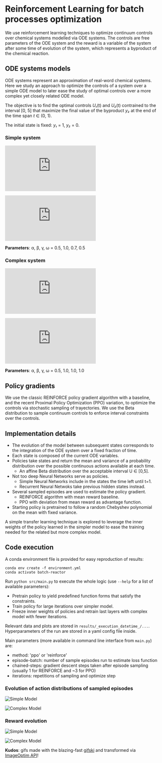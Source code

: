 # Reinforcement Learning for batch processes optimization

We use reinforcement learning techniques to optimize continuum controls over chemical systems
modelled via ODE systems. The controls are free parameters of the ODE system and the reward
is a variable of the system after some time of evolution of the system, which represents a byproduct of the chemical reaction.

## ODE systems models

ODE systems represent an approximation of real-word chemical systems.
Here we study an approach to optimize the controls of a system over a simple ODE model to later ease the study of optimal controls over a more complex yet closely related ODE model.

The objective is to find the optimal controls _U₁_(t) and _U₂_(t) contrained to the interval [0, 5] that maximize the final value of the byproduct _y₂_ at the end of the time span _t_ ∈ (0, 1).

The initial state is fixed: _y₁_ = 1, _y₂_ = 0.

### Simple system

[//]: # "funny syntax for comments in markdown"

![\dot{y_1} = -(U_1 + \alpha  U_1 ^ 2)  y_1 + \omega  U_2](https://latex.codecogs.com/svg.latex?%5Cdot%7By_1%7D%20%3D%20-%28U_1%20&plus;%20%5Calpha%20U_1%20%5E%202%29%20y_1%20&plus;%20%5Comega%20U_2)

![\dot{y_2} = (\beta  U_1 - \gamma  U_2)  y_1](https://latex.codecogs.com/svg.latex?%5Cdot%7By_2%7D%20%3D%20%28%5Cbeta%20U_1%20-%20%5Cgamma%20U_2%29%20y_1)

**Parameters**: α, β, γ, ω = 0.5, 1.0, 0.7, 0.5

### Complex system
                                                                                        
![\dot{y_1} = -(U_1 + \alpha  U_2 ^ 2)  y_1 + \omega  U_2  y_2 / (y_1 + y_2)](https://latex.codecogs.com/svg.latex?%5Cdot%7By_1%7D%20%3D%20-%28U_1%20&plus;%20%5Calpha%20U_2%20%5E%202%29%20y_1%20&plus;%20%5Comega%20U_2%20y_2%20/%20%28y_1%20&plus;%20y_2%29)

![\dot{y_2} = (\beta  U_1 - \gamma  U_2)  y_1](https://latex.codecogs.com/svg.latex?%5Cdot%7By_2%7D%20%3D%20%28%5Cbeta%20U_1%20-%20%5Cgamma%20U_2%29%20y_1)

**Parameters**: α, β, γ, ω = 0.5, 1.0, 1.0, 1.0

## Policy gradients

We use the classic REINFORCE policy gradient algorithm with a baseline, and the recent Proximal Policy Optimization (PPO) variation, to optimize the controls via stochastic sampling of trayectories.
We use the Beta distribution to sample continuum controls to enforce interval constraints over the controls.

## Implementation details

* The evolution of the model between subsequent states corresponds to the integration of the ODE system over a fixed fraction of time.
* Each state is composed of the current ODE variables.
* Policies take states and return the mean and variance of a probability distribution over the possible continuous actions available at each time.
  * An affine Beta distribution over the acceptable interval U ∈ [0,5].
* Not too deep Neural Networks serve as policies.
  * Simple Neural Networks include in the states the time left until t=1.
  * Recurrent Neural Netwoks take previous hidden states instead.
* Several sampled episodes are used to estimate the policy gradient.
  * REINFORCE algorithm with mean reward baseline.
  * PPO with deviation from mean reward as advantage function.
* Starting policy is pretrained to follow a random Chebyshev polynomial on the mean with fixed variance.

A simple transfer learning technique is explored to leverage the inner weights of the policy learned in the simpler model to ease the training needed for the related but more complex model.

## Code execution

A conda environment file is provided for easy reproduction of results:
```
conda env create -f environment.yml
conda activate batch-reactor
```

Run `python src/main.py` to execute the whole logic (use `--help` for a list of available parameters):

* Pretrain policy to yield predefined function forms that satisfy the constraints.
* Train policy for large iterations over simpler model.
* Freeze inner weights of policies and retrain last layers with complex model with fewer iterations.

Relevant data and plots are stored in `results/_execution_datetime_/...`. Hyperparameters of the run are stored in a yaml config file inside.

Main parameters (more available in command line interface from `main.py`) are:

* method: 'ppo' or 'reinforce'
* episode-batch: number of sample episodes run to estimate loss function
* chained-steps: gradient descent steps taken after episode sampling (usually 1 for REINFORCE and ~3 for PPO)
* iterations: repetitions of sampling and optimize step

### Evolution of action distributions of sampled episodes

![Simple Model](https://user-images.githubusercontent.com/12092488/112073403-a5716180-8b39-11eb-8b1c-55932adb686f.gif)

![Complex Model](https://user-images.githubusercontent.com/12092488/112073235-4ad80580-8b39-11eb-9698-bf1bff7b8090.gif)

### Reward evolution

![Simple Model](https://user-images.githubusercontent.com/12092488/112073315-778c1d00-8b39-11eb-9ff5-0cf9717f782e.gif)

![Complex Model](https://user-images.githubusercontent.com/12092488/112073364-912d6480-8b39-11eb-850b-ebc642679180.gif)

**Kudos**: gifs made with the blazing-fast [gifski](https://github.com/ImageOptim/gifski) and transformed via [ImageOptim API](https://imageoptim.com/api/ungif)!
